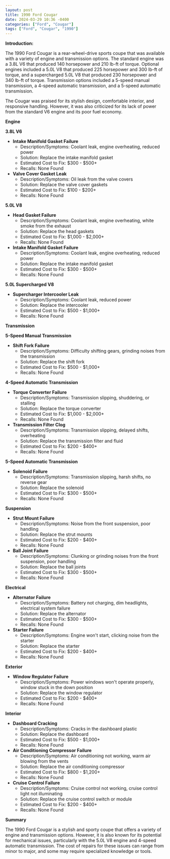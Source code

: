```yaml
---
layout: post
title: 1990 Ford Cougar
date: 2024-03-29 10:36 -0400
categories: ["Ford", "Cougar"]
tags: ["Ford", "Cougar", "1990"]
---
```

**Introduction:**

The 1990 Ford Cougar is a rear-wheel-drive sports coupe that was available with a variety of engine and transmission options. The standard engine was a 3.8L V6 that produced 140 horsepower and 210 lb-ft of torque. Optional engines included a 5.0L V8 that produced 225 horsepower and 300 lb-ft of torque, and a supercharged 5.0L V8 that produced 230 horsepower and 340 lb-ft of torque. Transmission options included a 5-speed manual transmission, a 4-speed automatic transmission, and a 5-speed automatic transmission.

The Cougar was praised for its stylish design, comfortable interior, and responsive handling. However, it was also criticized for its lack of power from the standard V6 engine and its poor fuel economy.

**Engine**

**3.8L V6**

* **Intake Manifold Gasket Failure**
    * Description/Symptoms: Coolant leak, engine overheating, reduced power
    * Solution: Replace the intake manifold gasket
    * Estimated Cost to Fix: $300 - $500+
    * Recalls: None Found
* **Valve Cover Gasket Leak**
    * Description/Symptoms: Oil leak from the valve covers
    * Solution: Replace the valve cover gaskets
    * Estimated Cost to Fix: $100 - $200+
    * Recalls: None Found

**5.0L V8**

* **Head Gasket Failure**
    * Description/Symptoms: Coolant leak, engine overheating, white smoke from the exhaust
    * Solution: Replace the head gaskets
    * Estimated Cost to Fix: $1,000 - $2,000+
    * Recalls: None Found
* **Intake Manifold Gasket Failure**
    * Description/Symptoms: Coolant leak, engine overheating, reduced power
    * Solution: Replace the intake manifold gasket
    * Estimated Cost to Fix: $300 - $500+
    * Recalls: None Found

**5.0L Supercharged V8**

* **Supercharger Intercooler Leak**
    * Description/Symptoms: Coolant leak, reduced power
    * Solution: Replace the intercooler
    * Estimated Cost to Fix: $500 - $1,000+
    * Recalls: None Found

**Transmission**

**5-Speed Manual Transmission**

* **Shift Fork Failure**
    * Description/Symptoms: Difficulty shifting gears, grinding noises from the transmission
    * Solution: Replace the shift fork
    * Estimated Cost to Fix: $500 - $1,000+
    * Recalls: None Found

**4-Speed Automatic Transmission**

* **Torque Converter Failure**
    * Description/Symptoms: Transmission slipping, shuddering, or stalling
    * Solution: Replace the torque converter
    * Estimated Cost to Fix: $1,000 - $2,000+
    * Recalls: None Found
* **Transmission Filter Clog**
    * Description/Symptoms: Transmission slipping, delayed shifts, overheating
    * Solution: Replace the transmission filter and fluid
    * Estimated Cost to Fix: $200 - $400+
    * Recalls: None Found

**5-Speed Automatic Transmission**

* **Solenoid Failure**
    * Description/Symptoms: Transmission slipping, harsh shifts, no reverse gear
    * Solution: Replace the solenoid
    * Estimated Cost to Fix: $300 - $500+
    * Recalls: None Found

**Suspension**

* **Strut Mount Failure**
    * Description/Symptoms: Noise from the front suspension, poor handling
    * Solution: Replace the strut mounts
    * Estimated Cost to Fix: $200 - $400+
    * Recalls: None Found
* **Ball Joint Failure**
    * Description/Symptoms: Clunking or grinding noises from the front suspension, poor handling
    * Solution: Replace the ball joints
    * Estimated Cost to Fix: $300 - $500+
    * Recalls: None Found

**Electrical**

* **Alternator Failure**
    * Description/Symptoms: Battery not charging, dim headlights, electrical system failure
    * Solution: Replace the alternator
    * Estimated Cost to Fix: $300 - $500+
    * Recalls: None Found
* **Starter Failure**
    * Description/Symptoms: Engine won't start, clicking noise from the starter
    * Solution: Replace the starter
    * Estimated Cost to Fix: $200 - $400+
    * Recalls: None Found

**Exterior**

* **Window Regulator Failure**
    * Description/Symptoms: Power windows won't operate properly, window stuck in the down position
    * Solution: Replace the window regulator
    * Estimated Cost to Fix: $200 - $400+
    * Recalls: None Found

**Interior**

* **Dashboard Cracking**
    * Description/Symptoms: Cracks in the dashboard plastic
    * Solution: Replace the dashboard
    * Estimated Cost to Fix: $500 - $1,000+
    * Recalls: None Found
* **Air Conditioning Compressor Failure**
    * Description/Symptoms: Air conditioning not working, warm air blowing from the vents
    * Solution: Replace the air conditioning compressor
    * Estimated Cost to Fix: $800 - $1,200+
    * Recalls: None Found
* **Cruise Control Failure**
    * Description/Symptoms: Cruise control not working, cruise control light not illuminating
    * Solution: Replace the cruise control switch or module
    * Estimated Cost to Fix: $200 - $400+
    * Recalls: None Found

**Summary**

The 1990 Ford Cougar is a stylish and sporty coupe that offers a variety of engine and transmission options. However, it is also known for its potential for mechanical issues, particularly with the 5.0L V8 engine and 4-speed automatic transmission. The cost of repairs for these issues can range from minor to major, and some may require specialized knowledge or tools.
